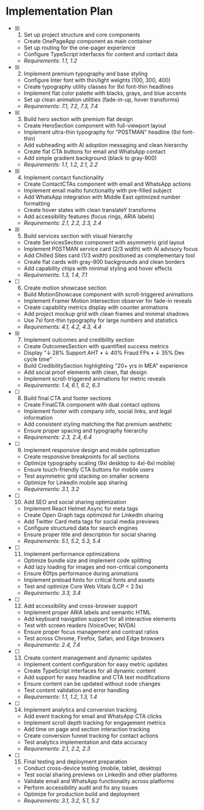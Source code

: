 # Implementation Plan

- [x] 1. Set up project structure and core components
  - Create OnePageApp component as main container
  - Set up routing for the one-pager experience
  - Configure TypeScript interfaces for content and contact data
  - _Requirements: 1.1, 1.2_

- [x] 2. Implement premium typography and base styling
  - Configure Inter font with thin/light weights (100, 300, 400)
  - Create typography utility classes for 9xl font-thin headlines
  - Implement flat color palette with blacks, grays, and blue accents
  - Set up clean animation utilities (fade-in-up, hover transforms)
  - _Requirements: 7.1, 7.2, 7.3, 7.4_

- [x] 3. Build hero section with premium flat design
  - Create HeroSection component with full-viewport layout
  - Implement ultra-thin typography for "P0STMAN" headline (9xl font-thin)
  - Add subheading with AI adoption messaging and clean hierarchy
  - Create flat CTA buttons for email and WhatsApp contact
  - Add simple gradient background (black to gray-900)
  - _Requirements: 1.1, 1.2, 2.1, 2.2_

- [x] 4. Implement contact functionality
  - Create ContactCTAs component with email and WhatsApp actions
  - Implement email mailto functionality with pre-filled subject
  - Add WhatsApp integration with Middle East optimized number formatting
  - Create hover states with clean translateY transforms
  - Add accessibility features (focus rings, ARIA labels)
  - _Requirements: 2.1, 2.2, 2.3, 2.4_

- [x] 5. Build services section with visual hierarchy
  - Create ServicesSection component with asymmetric grid layout
  - Implement P0STMAN service card (2/3 width) with AI advisory focus
  - Add Chilled Sites card (1/3 width) positioned as complementary tool
  - Create flat cards with gray-900 backgrounds and clean borders
  - Add capability chips with minimal styling and hover effects
  - _Requirements: 1.3, 1.4, 7.1_

- [ ] 6. Create motion showcase section
  - Build MotionShowcase component with scroll-triggered animations
  - Implement Framer Motion intersection observer for fade-in reveals
  - Create capability metrics display with counter animations
  - Add project mockup grid with clean frames and minimal shadows
  - Use 7xl font-thin typography for large numbers and statistics
  - _Requirements: 4.1, 4.2, 4.3, 4.4_

- [x] 7. Implement outcomes and credibility section
  - Create OutcomesSection with quantified success metrics
  - Display "↓ 28% Support AHT • ↓ 40% Fraud FPs • ↓ 35% Dev cycle time"
  - Build CredibilitySection highlighting "20+ yrs in MEA" experience
  - Add social proof elements with clean, flat design
  - Implement scroll-triggered animations for metric reveals
  - _Requirements: 1.4, 6.1, 6.2, 6.3_

- [ ] 8. Build final CTA and footer sections
  - Create FinalCTA component with dual contact options
  - Implement footer with company info, social links, and legal information
  - Add consistent styling matching the flat premium aesthetic
  - Ensure proper spacing and typography hierarchy
  - _Requirements: 2.3, 2.4, 6.4_

- [ ] 9. Implement responsive design and mobile optimization
  - Create responsive breakpoints for all sections
  - Optimize typography scaling (9xl desktop to 4xl-6xl mobile)
  - Ensure touch-friendly CTA buttons for mobile users
  - Test asymmetric grid stacking on smaller screens
  - Optimize for LinkedIn mobile app sharing
  - _Requirements: 3.1, 3.2_

- [ ] 10. Add SEO and social sharing optimization
  - Implement React Helmet Async for meta tags
  - Create Open Graph tags optimized for LinkedIn sharing
  - Add Twitter Card meta tags for social media previews
  - Configure structured data for search engines
  - Ensure proper title and description for social sharing
  - _Requirements: 5.1, 5.2, 5.3, 5.4_

- [ ] 11. Implement performance optimizations
  - Optimize bundle size and implement code splitting
  - Add lazy loading for images and non-critical components
  - Ensure 60fps performance during animations
  - Implement preload hints for critical fonts and assets
  - Test and optimize Core Web Vitals (LCP < 2.5s)
  - _Requirements: 3.3, 3.4_

- [ ] 12. Add accessibility and cross-browser support
  - Implement proper ARIA labels and semantic HTML
  - Add keyboard navigation support for all interactive elements
  - Test with screen readers (VoiceOver, NVDA)
  - Ensure proper focus management and contrast ratios
  - Test across Chrome, Firefox, Safari, and Edge browsers
  - _Requirements: 2.4, 7.4_

- [ ] 13. Create content management and dynamic updates
  - Implement content configuration for easy metric updates
  - Create TypeScript interfaces for all dynamic content
  - Add support for easy headline and CTA text modifications
  - Ensure content can be updated without code changes
  - Test content validation and error handling
  - _Requirements: 1.1, 1.2, 1.3, 1.4_

- [ ] 14. Implement analytics and conversion tracking
  - Add event tracking for email and WhatsApp CTA clicks
  - Implement scroll depth tracking for engagement metrics
  - Add time on page and section interaction tracking
  - Create conversion funnel tracking for contact actions
  - Test analytics implementation and data accuracy
  - _Requirements: 2.1, 2.2, 2.3_

- [ ] 15. Final testing and deployment preparation
  - Conduct cross-device testing (mobile, tablet, desktop)
  - Test social sharing previews on LinkedIn and other platforms
  - Validate email and WhatsApp functionality across platforms
  - Perform accessibility audit and fix any issues
  - Optimize for production build and deployment
  - _Requirements: 3.1, 3.2, 5.1, 5.2_